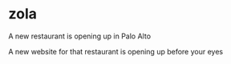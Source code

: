 zola
====

A new restaurant is opening up in Palo Alto

A new website for that restaurant is opening up before your eyes